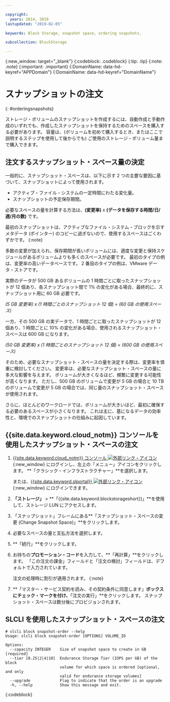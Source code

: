 ```yaml
---

copyright:
  years: 2014, 2019
lastupdated: "2019-02-05"

keywords: Block Storage, snapshot space, ordering snapshots,

subcollection: BlockStorage

---
```

{:new_window: target="_blank"}
{:codeblock: .codeblock} 
{:tip: .tip}
{:note: .note}
{:important: .important}
{:DomainName: data-hd-keyref="APPDomain"}
{:DomainName: data-hd-keyref="DomainName"}

# スナップショットの注文
{: #orderingsnapshots}

ストレージ・ボリュームのスナップショットを作成するには、自動作成と手動作成のいずれでも、作成したスナップショットを保持するためのスペースを購入する必要があります。 容量は、(ボリュームを初めて購入するとき、またはここで説明するステップを使用して後からでも) ご使用のストレージ・ボリューム量まで購入できます。

## 注文するスナップショット・スペース量の決定

一般的に、スナップショット・スペースは、以下に示す 2 つの主要な要因に基づいて、スナップショットによって使用されます。
- アクティブ・ファイル・システムの一定時間にわたる変化量。
- スナップショットの予定保存期間。  

必要なスペースの量を計算する方法は、**(変更率)** x **(データを保存する時間/日/週/月の数)** です。

最初のスナップショットは、アクティブなファイル・システム・ブロックを示すメタデータ (ポインター) のコピーに過ぎないので、使用するスペースはごくわずかです。
{:note}

多数の変更が加えられ、保存期間が長いボリュームには、適度な変更と保持スケジュールがあるボリュームよりも多くのスペースが必要です。 最初のタイプの例は、変更率の高いデータベースです。 2 番目のタイプの例は、VMware データ・ストアです。

実際のデータが 500 GB あるボリュームの 1 時間ごとに取ったスナップショットが 12 個あり、各スナップショット間で 1% の変化がある場合、最終的に、スナップショット用に 60 GB 必要です。

*(5 GB 変更率) x (1 時間ごとのスナップショット 12 個) = (60 GB の使用スペース)*

一方、その 500 GB の実データで、1 時間ごとに取ったスナップショットが 12 個あり、1 時間ごとに 10% の変化がある場合、使用されるスナップショット・スペースは 600 GB になります。

*(50 GB 変更率) x (1 時間ごとのスナップショット 12 個) = (600 GB の使用スペース)*

そのため、必要なスナップショット・スペースの量を決定する際は、変更率を慎重に検討してください。 変更率は、必要なスナップショット・スペースの量に多大な影響を与えます。 ボリュームが大きくなるほど、頻繁に変更する可能性が高くなります。 ただし、500 GB のボリュームで変更が 5 GB の場合と 10 TB のボリュームで変更が 5 GB の場合では、同じ量のスナップショット・スペースが使用されます。

さらに、ほとんどのワークロードでは、ボリュームが大きいほど、最初に確保する必要のあるスペースが小さくなります。 これは主に、基になるデータの効率性と、環境でのスナップショットの仕組みに起因しています。

## {{site.data.keyword.cloud_notm}} コンソールを使用したスナップショット・スペースの注文

1. [{{site.data.keyword.cloud_notm}} コンソール ![外部リンク・アイコン](../../icons/launch-glyph.svg "外部リンク・アイコン")](https://{DomainName}/catalog){:new_window} にログインし、左上の「メニュー」アイコンをクリックします。 **「クラシック・インフラストラクチャー」**を選択します。

   または、[{{site.data.keyword.slportal}} ![外部リンク・アイコン](../../icons/launch-glyph.svg "外部リンク・アイコン")](https://control.softlayer.com/){:new_window} にログインできます。
2. **「ストレージ」** > **「{{site.data.keyword.blockstorageshort}}」**を使用して、ストレージ LUN にアクセスします。
2. 「スナップショット」フレームにある**「スナップショット・スペースの変更 (Change Snapshot Space)」**をクリックします。
3. 必要なスペースの量と支払方法を選択します。
4. **「続行」**をクリックします。
5. お持ちの**プロモーション・コード**を入力して、**「再計算」**をクリックします。 「この注文の課金」フィールドと「注文の検討」フィールドは、デフォルトで入力されています。

   注文の処理時に割引が適用されます。
   {:note}
6. **「マスター・サービス契約を読み、その契約条件に同意します」**ボックスにチェック・マークを付け、**「注文の実行」**をクリックします。 スナップショット・スペースは数分後にプロビジョンされます。

## SLCLI を使用したスナップショット・スペースの注文

```
# slcli block snapshot-order --help
Usage: slcli block snapshot-order [OPTIONS] VOLUME_ID

Options:
  --capacity INTEGER    Size of snapshot space to create in GB  [required]
  --tier [0.25|2|4|10]  Endurance Storage Tier (IOPS per GB) of the block
                        volume for which space is ordered [optional, and only
                        valid for endurance storage volumes]
  --upgrade             Flag to indicate that the order is an upgrade
  -h, --help            Show this message and exit.
```
{:codeblock}

